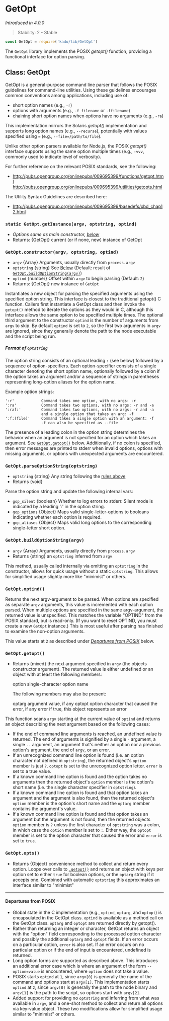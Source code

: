 # GetOpt
*Introduced in 4.0.0*
> Stability: 2 - Stable
```js
const GetOpt = require('kado/lib/GetOpt')
```
The `GetOpt` library implements the POSIX _getopt()_ function, providing a
functional interface for option parsing.

## Class: GetOpt
GetOpt is a general-purpose command line parser that follows the POSIX
guidelines for command-line utilities.  Using these guidelines encourages
common conventions among applications, including use of:
* short option names (e.g., `-r`)
* options with arguments (e.g., `-f filename` or `-ffilename`)
* chaining short option names when options have no arguments (e.g., `-ra`)

This implementation mirrors the Solaris _getopt()_ implementation and supports
long option names (e.g., `--recurse`), potentially with values specified using
`=` (e.g., `--file=/path/to/file`).

Unlike other option parsers available for Node.js, the POSIX _getopt()_ interface
supports using the same option multiple times (e.g., `-vvv`, commonly used to
indicate level of verbosity).

For further reference on the relevant POSIX standards, see the following:
* http://pubs.opengroup.org/onlinepubs/009695399/functions/getopt.html
  http://pubs.opengroup.org/onlinepubs/009695399/utilities/getopts.html

The Utility Syntax Guidelines are described here:
* http://pubs.opengroup.org/onlinepubs/009695399/basedefs/xbd_chap12.html

### `static GetOpt.getInstance(argv, optstring, optind)`
* _Options same as main constructor,
  [below](#getoptconstructorargv-optstring-optind)_
* Returns: {GetOpt} current (or if none, new) instance of GetOpt

### `GetOpt.constructor(argv, optstring, optind)`
* `argv` {Array} Arguments, usually directly from `process.argv`
* `optstring` {string} See [Below](#format-of-optstring) (Default: result of
  [`GetOpt.buildOptionString(argv)`](#getoptbuildoptionstringargv))
* `optind` {number} Offset within `argv` to begin parsing (Default: `2`)
* Returns: {GetOpt} new instance of `GetOpt`

Instantiates a new object for parsing the specified arguments using the
specified option string.  This interface is closest to the traditional getopt()
C function.  Callers first instantiate a GetOpt class and then invoke the
`getopt()` method to iterate the options as they would in C, although this
interface allows the same option to be specified multiple times.  The optional
third argument to the constructor `optind` is the number of arguments from
`argv` to skip.  By default `optind` is set to `2`, so the first two arguments
in `argv` are ignored, since they generally denote the path to the node
executable and the script being run.

##### Format of `optstring`
The option string consists of an optional leading `:` (see below) followed by a
sequence of option-specifiers.  Each option-specifier consists of a single
character denoting the short option name, optionally followed by a colon if the
option takes an argument and/or a sequence of strings in parentheses
representing long-option aliases for the option name.

Example option strings:

	':r'            Command takes one option, with no args: -r
	':ra'           Command takes two options, with no args: -r and -a
	':raf:'         Command takes two options, with no args: -r and -a
	                and a single option that takes an arg: -f
	':f:(file)'     Command takes a single option with an argument: -f
	                -f can also be specified as --file

The presence of a leading colon in the option string determines the behavior
when an argument is not specified for an option which takes an argument.  See
[`GetOpt.getopt()`](#getoptgetopt) below.  Additionally, if no colon is specified, then error messages are
printed to stderr when invalid options, options with missing arguments, or
options with unexpected arguments are encountered.

### `GetOpt.parseOptionString(optstring)`
* `optstring` {string} Any string following the
  [rules above](#format-of-optstring)
* Returns {void}

Parse the option string and update the following internal vars:
* `gop_silent` {boolean} Whether to log errors to stderr.  Silent mode is
  indicated by a leading ':' in the option string.
* `gop_options` {Object} Maps valid single-letter-options to booleans indicating
  whether each option is required.
* `gop_aliases` {Object} Maps valid long options to the corresponding
  single-letter short option.

### `GetOpt.buildOptionString(argv)`
* `argv` {Array} Arguments, usually directly from `process.argv`
* Returns {string} an `optstring` inferred from `argv`

This method, usually called internally via omitting an `optstring` in the
constructor, allows for quick usage without a static `optstring`.  This allows
for simplified usage slightly more like "minimist" or others.

### `GetOpt.optind()`
Returns the next argv-argument to be parsed.  When options are specified as
separate `argv` arguments, this value is incremented with each option parsed.
When multiple options are specified in the same argv-argument, the returned
value is unspecified.  This matches the variable "OPTIND" from the POSIX
standard, but is read-only.  (If you want to reset OPTIND, you must create a new
`GetOpt` instance.)  This is most useful after parsing has finished to
examine the non-option arguments.

This value starts at `2` as described under
[_Departures from POSIX_](#departures-from-posix) below.

### `GetOpt.getopt()`
* Returns {mixed} the next argument specified in `argv` (the objects constructor
  argument).  The returned value is either undefined or an object with at least
  the following members:

  	option		single-character option name

  The following members may also be present:

  	optarg		argument value, if any
  	optopt		option character that caused the error, if any
  	error		if true, this object represents an error

This function scans `argv` starting at the current value of `optind` and returns
an object describing the next argument based on the following cases:
* If the end of command line arguments is reached, an undefined value is
  returned.  The end of arguments is signified by a single `-` argument, a
  single `--` argument, an argument that's neither an option nor a previous
  option's argument, the end of `argv`, or an error.
* If an unrecognized command line option is found (i.e. an option character
  not defined in `optstring`), the returned object's `option` member
  is just `?`.  `optopt` is set to the unrecognized option letter.  `error`
  is set to a true value.
* If a known command line option is found and the option takes no arguments
  then the returned object's `option` member is the option's short name
  (i.e.  the single character specifier in `optstring`).
* If a known command line option is found and that option takes an argument
  and the argument is also found, then the returned object's `option`
  member is the option's short name and the `optarg` member contains the
  argument's value.
* If a known command line option is found and that option takes an argument
  but the argument is not found, then the returned objects `option` member
  is `?` unless the first character of `optstring` was a colon, in which
  case the `option` member is set to `:`.  Either way, the `optopt` member
  is set to the option character that caused the error and `error` is set to
  `true`.

### `GetOpt.opts()`
* Returns {Object} convenience method to collect and return every option.
  Loops over calls to [`.getopt()`](#getoptgetopt) and returns an object with
  keys per option set to either `true` for boolean options, or the `optarg`
  string if it accepts one.  Combined with automatic `optstring` this
  approximates an interface similar to "minimist"

---
#### Departures from POSIX
* Global state in the C implementation (e.g., `optind`, `optarg`, and `optopt`) is
  encapsulated in the GetOpt class.  `optind` is available as a method
  call on the GetOpt class.  `optarg` and `optopt` are returned directly by
  getopt().
* Rather than returning an integer or character, GetOpt returns an object
  with the "option" field corresponding to the processed option character
  and possibly the additional `optarg` and `optopt` fields.  If an error
  occurs on a particular option, `error` is also set.  If an error occurs on
  no particular option or if the end of input is encountered, undefined is
  returned.
* Long option forms are supported as described above.  This introduces an
  additional error case which is where an argument of the form
  `--option=value` is encountered, where `option` does not take a value.
* POSIX starts `optind` at `1`, since `argv[0]` is generally the name of the
  command and options start at `argv[1]`.  This implementation starts `optind`
  at `2`, since `argv[0]` is generally the path to the node binary and `argv[1]`
  is the path to the script, so options start with `argv[2]`.
* Added support for providing no `optstring` and inferring from what was
  available in `argv`, and a one-shot method to collect and return all options
  via key-value object.  These two modifications allow for simplified usage
  similar to "minimist" or others.
